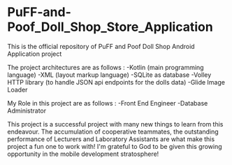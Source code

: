 # PuFF-and-Poof_Doll_Shop_Store_Application
This is the official repository of PuFF and Poof Doll Shop Android Application project

The project architectures are as follows : 
-Kotlin (main programming language)
-XML (layout markup language)
-SQLite as database
-Volley HTTP library (to handle JSON api endpoints for the dolls data)
-Glide Image Loader

My Role in this project are as follows : 
-Front End Engineer
-Database Administrator

This project is a successful project with many new things to learn from this endeavour. The accumulation of cooperative teammates, the outstanding performance of Lecturers and Laboratory Assistants are what make this project a fun one to work with! I'm grateful to God to be given this growing opportunity in the mobile development stratosphere!
